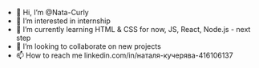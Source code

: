 - 👋 Hi, I’m @Nata-Curly
- 👀 I’m interested in internship
- 🌱 I’m currently learning HTML & CSS for now, JS, React, Node.js - next step
- 💞️ I’m looking to collaborate on new projects 
- 📫 How to reach me linkedin.com/in/наталя-кучерява-416106137

<!---
Nata-Curly/Nata-Curly is a ✨ special ✨ repository because its `README.md` (this file) appears on your GitHub profile.
You can click the Preview link to take a look at your changes.
--->
